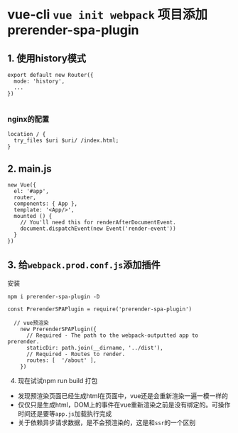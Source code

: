 
# vue-cli `vue init webpack` 项目添加 prerender-spa-plugin

## 1. 使用history模式

```
export default new Router({
  mode: 'history',
  ...
})


```
### nginx的配置


```
location / {
  try_files $uri $uri/ /index.html;
}
```

## 2. main.js

```
new Vue({
  el: '#app',
  router,
  components: { App },
  template: '<App/>',
  mounted () {
    // You'll need this for renderAfterDocumentEvent.
    document.dispatchEvent(new Event('render-event'))
  }
})
```

## 3. 给`webpack.prod.conf.js`添加插件
安装

```
npm i prerender-spa-plugin -D
```


```
const PrerenderSPAPlugin = require('prerender-spa-plugin')

```


```
  // vue预渲染
    new PrerenderSPAPlugin({
      // Required - The path to the webpack-outputted app to prerender.
      staticDir: path.join(__dirname, '../dist'),
      // Required - Routes to render.
      routes: [  '/about' ],
    })
```

4. 现在试试npm run build 打包
- 发现预渲染页面已经生成html在页面中，vue还是会重新渲染一遍一模一样的
- 仅仅只是生成html，DOM上的事件在vue重新渲染之前是没有绑定的。可操作时间还是要等`app.js`加载执行完成
- 关于依赖异步请求数据，是不会预渲染的，这是和`ssr`的一个区别
